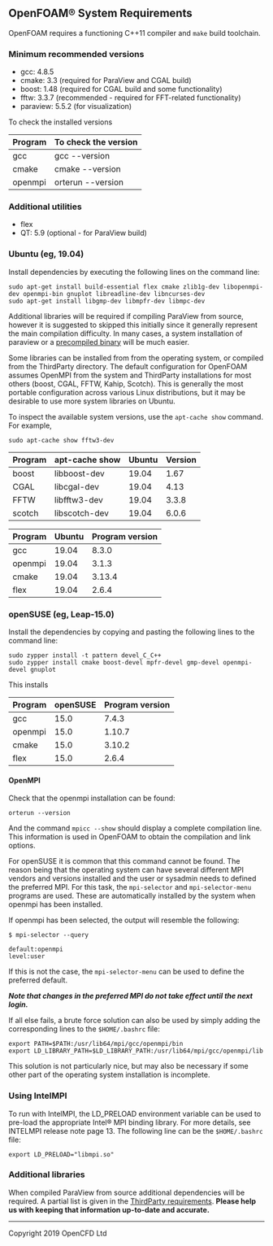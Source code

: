 ## OpenFOAM&reg; System Requirements

OpenFOAM requires a functioning C++11 compiler and `make` build toolchain.

### Minimum recommended versions

- gcc: 4.8.5
- cmake: 3.3 (required for ParaView and CGAL build)
- boost: 1.48 (required for CGAL build and some functionality)
- fftw: 3.3.7 (recommended - required for FFT-related functionality)
- paraview: 5.5.2 (for visualization)

To check the installed versions

| Program       | To check the version  |
|---------------|-----------------------|
| gcc           | gcc --version         |
| cmake         | cmake --version       |
| openmpi       | orterun --version     |


### Additional utilities

- flex
- QT: 5.9 (optional - for ParaView build)


### Ubuntu (eg, 19.04)

Install dependencies by executing the following lines on the command line:
```
sudo apt-get install build-essential flex cmake zlib1g-dev libopenmpi-dev openmpi-bin gnuplot libreadline-dev libncurses-dev
sudo apt-get install libgmp-dev libmpfr-dev libmpc-dev
```

Additional libraries will be required if compiling ParaView from
source, however it is suggested to skipped this initially since
it generally represent the main compilation difficulty.
In many cases, a system installation of paraview or a
[precompiled binary][download ParaView]
will be much easier.

Some libraries can be installed from from the operating system, or
compiled from the ThirdParty directory.
The default configuration for OpenFOAM assumes OpenMPI from the system
and ThirdParty installations for most others (boost, CGAL, FFTW,
Kahip, Scotch). This is generally the most portable configuration
across various Linux distributions, but it may be desirable to use
more system libraries on Ubuntu.

To inspect the available system versions, use the `apt-cache show`
command. For example,
```
sudo apt-cache show fftw3-dev
```

| Program   | apt-cache show  | Ubuntu  | Version |
|-----------|-----------------|---------|---------|
| boost     | libboost-dev    | 19.04   | 1.67    |
| CGAL      | libcgal-dev     | 19.04   | 4.13    |
| FFTW      | libfftw3-dev    | 19.04   | 3.3.8   |
| scotch    | libscotch-dev   | 19.04   | 6.0.6   |


| Program   | Ubuntu    | Program version |
|-----------|-----------|-----------------|
| gcc       | 19.04     | 8.3.0           |
| openmpi   | 19.04     | 3.1.3           |
| cmake     | 19.04     | 3.13.4          |
| flex      | 19.04     | 2.6.4           |


### openSUSE (eg, Leap-15.0)

Install the dependencies by copying and pasting the following lines to the command line:

```
sudo zypper install -t pattern devel_C_C++
sudo zypper install cmake boost-devel mpfr-devel gmp-devel openmpi-devel gnuplot
```

This installs


| Program   | openSUSE  | Program version |
|-----------|-----------|-----------------|
| gcc       | 15.0      | 7.4.3           |
| openmpi   | 15.0      | 1.10.7          |
| cmake     | 15.0      | 3.10.2          |
| flex      | 15.0      | 2.6.4           |


#### OpenMPI

Check that the openmpi installation can be found:
```
orterun --version
```
And the command `mpicc --show` should display a complete compilation
line. This information is used in OpenFOAM to obtain the
compilation and link options.

For openSUSE it is common that this command cannot be found.
The reason being that the operating system can have several different
MPI vendors and versions installed and the user or sysadmin needs to
defined the preferred MPI. For this task, the `mpi-selector` and
`mpi-selector-menu` programs are used. These are automatically installed
by the system when openmpi has been installed.

If openmpi has been selected, the output will resemble the following:
```
$ mpi-selector --query

default:openmpi
level:user
```
If this is not the case, the `mpi-selector-menu` can be used to define
the preferred default.

***Note that changes in the preferred MPI do not take effect until the
next login.***

If all else fails, a brute force solution can also be used by simply
adding the corresponding lines to the `$HOME/.bashrc` file:
```
export PATH=$PATH:/usr/lib64/mpi/gcc/openmpi/bin
export LD_LIBRARY_PATH=$LD_LIBRARY_PATH:/usr/lib64/mpi/gcc/openmpi/lib
```
This solution is not particularly nice, but may also be necessary if
some other part of the operating system installation is incomplete.


### Using IntelMPI

To run with IntelMPI, the LD_PRELOAD environment variable can be used
to pre-load the appropriate Intel&reg; MPI binding library. For more
details, see INTELMPI release note page 13.
The following line can be the `$HOME/.bashrc` file:
```
export LD_PRELOAD="libmpi.so"
```


### Additional libraries

When compiled ParaView from source additional dependencies will be
required.
A partial list is given in the [ThirdParty requirements][link third-require].
**Please help us with keeping that information up-to-date and accurate.**

<!-- Links -->

[page ParaView]:  http://www.paraview.org/
[download ParaView]: https://www.paraview.org/download/


<!-- OpenFOAM -->

[link openfoam-build]: https://develop.openfoam.com/Development/OpenFOAM-plus/blob/develop/doc/BUILD.md
[link openfoam-config]: https://develop.openfoam.com/Development/OpenFOAM-plus/blob/develop/etc/README.md
[link openfoam-require]: https://develop.openfoam.com/Development/OpenFOAM-plus/blob/develop/doc/Requirements.md
[link third-build]: https://develop.openfoam.com/Development/ThirdParty-plus/blob/develop/BUILD.md
[link third-require]: https://develop.openfoam.com/Development/ThirdParty-plus/blob/develop/Requirements.md
[link third-readme]: https://develop.openfoam.com/Development/ThirdParty-plus/blob/develop/README.md

---
Copyright 2019 OpenCFD Ltd
